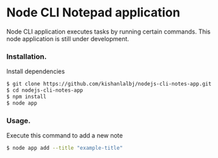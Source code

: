 # Node CLI Notepad application
  
  Node CLI application executes tasks by running certain commands. This node application is still under development.
  
### Installation.

Install dependencies

```sh
$ git clone https://github.com/kishanlalbj/nodejs-cli-notes-app.git
$ cd nodejs-cli-notes-app
$ npm install
$ node app
```

### Usage.

Execute this command to add a new note

```sh
$ node app add --title "example-title"
